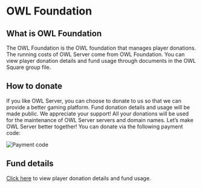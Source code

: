 # OWL Foundation

## What is OWL Foundation

The OWL Foundation is the OWL foundation that manages player donations. The running costs of OWL Server come from OWL Foundation. You can view player donation details and fund usage through documents in the OWL Square group file.

## How to donate

If you like OWL Server, you can choose to donate to us so that we can provide a better gaming platform. Fund donation details and usage will be made public. We appreciate your support! All your donations will be used for the maintenance of OWL Server servers and domain names. Let’s make OWL Server better together! You can donate via the following payment code:

![Payment code](/assets/收款码.png)

## Fund details
[Click here](https://lib.kupars.top/finance/) to view player donation details and fund usage.
